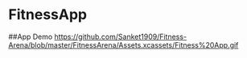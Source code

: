 # FitnessApp

##App Demo
https://github.com/Sanket1909/Fitness-Arena/blob/master/FitnessArena/Assets.xcassets/Fitness%20App.gif
